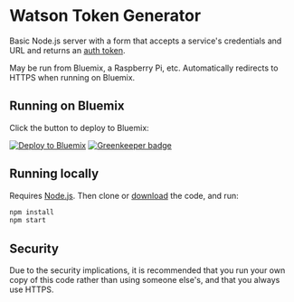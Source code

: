 # Watson Token Generator

Basic Node.js server with a form that accepts a service's credentials and URL and returns an [auth token](https://www.ibm.com/watson/developercloud/doc/common/getting-started-tokens.html).

May be run from Bluemix, a Raspberry Pi, etc. Automatically redirects to HTTPS when running on Bluemix.


## Running on Bluemix

Click the button to deploy to Bluemix:

[![Deploy to Bluemix](https://bluemix.net/deploy/button.png)](https://bluemix.net/deploy?repository=https://github.com/watson-developer-cloud/token-generator) [![Greenkeeper badge](https://badges.greenkeeper.io/watson-developer-cloud/token-generator.svg)](https://greenkeeper.io/)


## Running locally

Requires [Node.js](https://nodejs.org/en/).
Then clone or [download](https://github.com/watson-developer-cloud/token-generator/archive/master.zip) the code, and run:

```sh
npm install
npm start
```

## Security

Due to the security implications, it is recommended that you run your own copy of this code rather than using someone else's,
and that you always use HTTPS.
